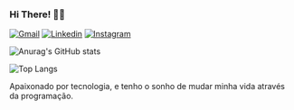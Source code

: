 
### Hi There! 🖐🏽

[![Gmail](https://img.shields.io/badge/Gmail-D14836?style=for-the-badge&logo=gmail&logoColor=white)](mailto:keliofilho12@gmail.com)
[![Linkedin](https://img.shields.io/badge/LinkedIn-0077B5?style=for-the-badge&logo=linkedin&logoColor=white)](https://www.linkedin.com/in/keliocirilo/)
[![Instagram](https://img.shields.io/badge/Instagram-E4405F?style=for-the-badge&logo=instagram&logoColor=white)](https://www.instagram.com/kelio.z/)

![Anurag's GitHub stats](https://github-readme-stats.vercel.app/api?username=KellaoDev&show_icons=true&theme=dracula)

![Top Langs](https://github-readme-stats.vercel.app/api/top-langs/?username=anuraghazra&layout=compact)

Apaixonado por tecnologia, e tenho o sonho de mudar minha vida através da programação.


